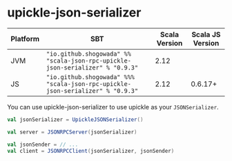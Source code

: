 # upickle-json-serializer

|Platform|SBT|Scala Version|Scala JS Version|
|---|---|---|---|
|JVM|```"io.github.shogowada" %% "scala-json-rpc-upickle-json-serializer" % "0.9.3"```|2.12||
|JS|```"io.github.shogowada" %%% "scala-json-rpc-upickle-json-serializer" % "0.9.3"```|2.12|0.6.17+|

You can use upickle-json-serializer to use upickle as your ```JSONSerializer```.

```scala
val jsonSerializer = UpickleJSONSerializer()

val server = JSONRPCServer(jsonSerializer)

val jsonSender = // ...
val client = JSONRPCClient(jsonSerializer, jsonSender)
```
